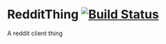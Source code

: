 # RedditThing [![Build Status](https://travis-ci.org/johnguant/RedditThing.svg?branch=master)](https://travis-ci.org/johnguant/RedditThing)
A reddit client thing
